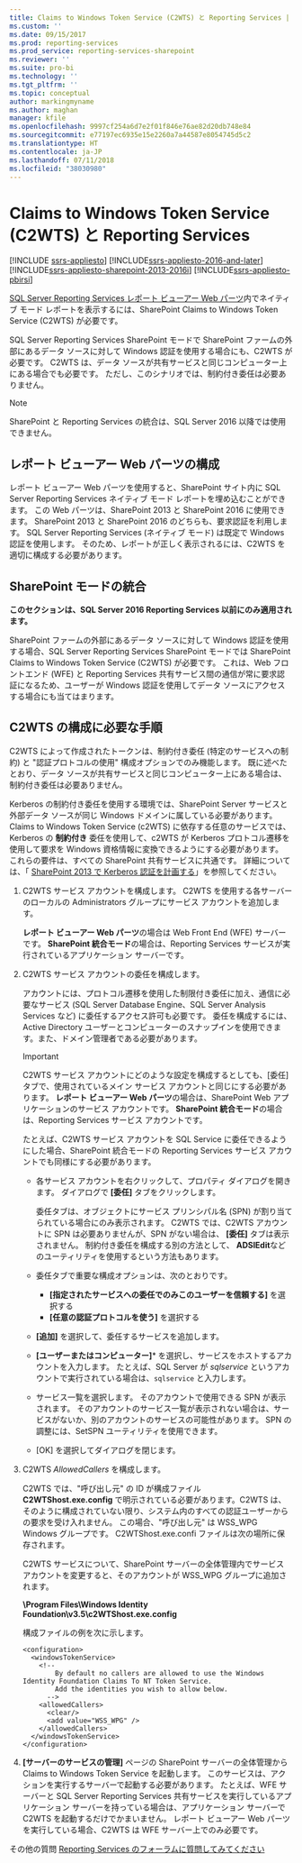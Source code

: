 ```yaml
---
title: Claims to Windows Token Service (C2WTS) と Reporting Services | Microsoft Docs
ms.custom: ''
ms.date: 09/15/2017
ms.prod: reporting-services
ms.prod_service: reporting-services-sharepoint
ms.reviewer: ''
ms.suite: pro-bi
ms.technology: ''
ms.tgt_pltfrm: ''
ms.topic: conceptual
author: markingmyname
ms.author: maghan
manager: kfile
ms.openlocfilehash: 9997cf254a6d7e2f01f846e76ae82d20db748e84
ms.sourcegitcommit: e77197ec6935e15e2260a7a44587e8054745d5c2
ms.translationtype: HT
ms.contentlocale: ja-JP
ms.lasthandoff: 07/11/2018
ms.locfileid: "38030980"
---
```

# <a name="claims-to-windows-token-service-c2wts-and-reporting-services"></a>Claims to Windows Token Service (C2WTS) と Reporting Services

[!INCLUDE [ssrs-appliesto](../../includes/ssrs-appliesto.md)] [!INCLUDE[ssrs-appliesto-2016-and-later](../../includes/ssrs-appliesto-2016-and-later.md)] [!INCLUDE[ssrs-appliesto-sharepoint-2013-2016i](../../includes/ssrs-appliesto-sharepoint-2013-2016.md)] [!INCLUDE[ssrs-appliesto-pbirsi](../../includes/ssrs-appliesto-pbirs.md)]

[SQL Server Reporting Services レポート ビューアー Web パーツ](../report-server-sharepoint/deploy-report-viewer-web-part.md)内でネイティブ モード レポートを表示するには、SharePoint Claims to Windows Token Service (C2WTS) が必要です。

SQL Server Reporting Services SharePoint モードで SharePoint ファームの外部にあるデータ ソースに対して Windows 認証を使用する場合にも、C2WTS が必要です。 C2WTS は、データ ソースが共有サービスと同じコンピューター上にある場合でも必要です。 ただし、このシナリオでは、制約付き委任は必要ありません。

> [!NOTE]
> SharePoint と Reporting Services の統合は、SQL Server 2016 以降では使用できません。

## <a name="report-viewer-web-part-configuration"></a>レポート ビューアー Web パーツの構成

レポート ビューアー Web パーツを使用すると、SharePoint サイト内に SQL Server Reporting Services ネイティブ モード レポートを埋め込むことができます。 この Web パーツは、SharePoint 2013 と SharePoint 2016 に使用できます。 SharePoint 2013 と SharePoint 2016 のどちらも、要求認証を利用します。 SQL Server Reporting Services (ネイティブ モード) は既定で Windows 認証を使用します。 そのため、レポートが正しく表示されるには、C2WTS を適切に構成する必要があります。

## <a name="sharepoint-mode-integaration"></a>SharePoint モードの統合

**このセクションは、SQL Server 2016 Reporting Services 以前にのみ適用されます。**

SharePoint ファームの外部にあるデータ ソースに対して Windows 認証を使用する場合、SQL Server Reporting Services SharePoint モードでは SharePoint Claims to Windows Token Service (C2WTS) が必要です。 これは、Web フロントエンド (WFE) と Reporting Services 共有サービス間の通信が常に要求認証になるため、ユーザーが Windows 認証を使用してデータ ソースにアクセスする場合にも当てはまります。

## <a name="steps-needed-to-configure-c2wts"></a>C2WTS の構成に必要な手順

C2WTS によって作成されたトークンは、制約付き委任 (特定のサービスへの制約) と "認証プロトコルの使用" 構成オプションでのみ機能します。 既に述べたとおり、データ ソースが共有サービスと同じコンピューター上にある場合は、制約付き委任は必要ありません。

Kerberos の制約付き委任を使用する環境では、SharePoint Server サービスと外部データ ソースが同じ Windows ドメインに属している必要があります。 Claims to Windows Token Service (c2WTS) に依存する任意のサービスでは、Kerberos の **制約付き** 委任を使用して、c2WTS が Kerberos プロトコル遷移を使用して要求を Windows 資格情報に変換できるようにする必要があります。 これらの要件は、すべての SharePoint 共有サービスに共通です。 詳細については、「 [SharePoint 2013 で Kerberos 認証を計画する](http://technet.microsoft.com/library/ee806870.aspx)」を参照してください。  

1. C2WTS サービス アカウントを構成します。 C2WTS を使用する各サーバーのローカルの Administrators グループにサービス アカウントを追加します。

    **レポート ビューアー Web パーツ**の場合は Web Front End (WFE) サーバーです。 **SharePoint 統合モード**の場合は、Reporting Services サービスが実行されているアプリケーション サーバーです。

2. C2WTS サービス アカウントの委任を構成します。

    アカウントには、プロトコル遷移を使用した制限付き委任に加え、通信に必要なサービス (SQL Server Database Engine、SQL Server Analysis Services など) に委任するアクセス許可も必要です。 委任を構成するには、Active Directory ユーザーとコンピューターのスナップインを使用できます。また、ドメイン管理者である必要があります。

    > [!IMPORTANT]
    > C2WTS サービス アカウントにどのような設定を構成するとしても、[委任] タブで、使用されているメイン サービス アカウントと同じにする必要があります。 **レポート ビューアー Web パーツ**の場合は、SharePoint Web アプリケーションのサービス アカウントです。 **SharePoint 統合モード**の場合は、Reporting Services サービス アカウントです。
    >
    > たとえば、C2WTS サービス アカウントを SQL Service に委任できるようにした場合、SharePoint 統合モードの Reporting Services サービス アカウントでも同様にする必要があります。

    * 各サービス アカウントを右クリックして、プロパティ ダイアログを開きます。 ダイアログで **[委任]** タブをクリックします。

        委任タブは、オブジェクトにサービス プリンシパル名 (SPN) が割り当てられている場合にのみ表示されます。 C2WTS では、C2WTS アカウントに SPN は必要ありませんが、SPN がない場合は、 **[委任]** タブは表示されません。 制約付き委任を構成する別の方法として、 **ADSIEdit**などのユーティリティを使用するという方法もあります。

    * 委任タブで重要な構成オプションは、次のとおりです。

        * **[指定されたサービスへの委任でのみこのユーザーを信頼する]** を選択する
        * **[任意の認証プロトコルを使う]** を選択する

    * **[追加]** を選択して、委任するサービスを追加します。

    * **[ユーザーまたはコンピューター]*** を選択し、サービスをホストするアカウントを入力します。 たとえば、SQL Server が *sqlservice* というアカウントで実行されている場合は、`sqlservice` と入力します。 

    * サービス一覧を選択します。 そのアカウントで使用できる SPN が表示されます。 そのアカウントのサービス一覧が表示されない場合は、サービスがないか、別のアカウントのサービスの可能性があります。 SPN の調整には、SetSPN ユーティリティを使用できます。

    * [OK] を選択してダイアログを閉じます。

3. C2WTS *AllowedCallers* を構成します。

    C2WTS では、"呼び出し元" の ID が構成ファイル **C2WTShost.exe.config** で明示されている必要があります。C2WTS は、そのように構成されていない限り、システム内のすべての認証ユーザーからの要求を受け入れません。 この場合、"呼び出し元" は WSS_WPG Windows グループです。 C2WTShost.exe.confi ファイルは次の場所に保存されます。

    C2WTS サービスについて、SharePoint サーバーの全体管理内でサービス アカウントを変更すると、そのアカウントが WSS_WPG グループに追加されます。

    **\Program Files\Windows Identity Foundation\v3.5\c2WTShost.exe.config**

    構成ファイルの例を次に示します。

    ```
    <configuration>
      <windowsTokenService>
        <!--  
            By default no callers are allowed to use the Windows Identity Foundation Claims To NT Token Service.  
            Add the identities you wish to allow below.  
          -->
        <allowedCallers>
          <clear/>
          <add value="WSS_WPG" />
        </allowedCallers>
      </windowsTokenService>
    </configuration>
    ```

4. **[サーバーのサービスの管理]** ページの SharePoint サーバーの全体管理から Claims to Windows Token Service を起動します。 このサービスは、アクションを実行するサーバーで起動する必要があります。 たとえば、WFE サーバーと SQL Server Reporting Services 共有サービスを実行しているアプリケーション サーバーを持っている場合は、アプリケーション サーバーで C2WTS を起動するだけでかまいません。 レポート ビューアー Web パーツを実行している場合、C2WTS は WFE サーバー上でのみ必要です。

その他の質問 [Reporting Services のフォーラムに質問してみてください](http://go.microsoft.com/fwlink/?LinkId=620231)
